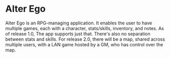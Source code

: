 Alter Ego
=============

Alter Ego is an RPG-managing application. It enables the user to have multiple
games, each with a character, stats/skills, inventory, and notes. As of release
1.0, The app supports just that. There's also no separation between stats and
skills. For release 2.0, there will be a map, shared across multiple users,
with a LAN game hosted by a GM, who has control over the map.
